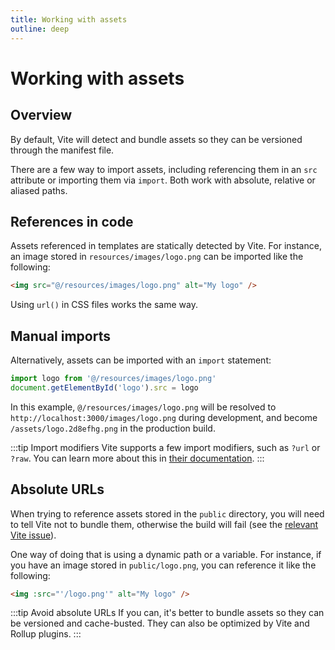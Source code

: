 ```yaml
---
title: Working with assets
outline: deep
---
```


# Working with assets

## Overview

By default, Vite will detect and bundle assets so they can be versioned through the manifest file.

There are a few way to import assets, including referencing them in an `src` attribute or importing them via `import`. Both work with absolute, relative or aliased paths.

## References in code

Assets referenced in templates are statically detected by Vite. For instance, an image stored in `resources/images/logo.png` can be imported like the following:

```html
<img src="@/resources/images/logo.png" alt="My logo" />
```

Using `url()` in CSS files works the same way.

## Manual imports

Alternatively, assets can be imported with an `import` statement:

```js
import logo from '@/resources/images/logo.png'
document.getElementById('logo').src = logo
```

In this example, `@/resources/images/logo.png` will be resolved to `http://localhost:3000/images/logo.png` during development, and become `/assets/logo.2d8efhg.png` in the production build.

:::tip Import modifiers
Vite supports a few import modifiers, such as `?url` or `?raw`. You can learn more about this in [their documentation](https://vitejs.dev/guide/assets.html#the-public-directory).
:::


## Absolute URLs

When trying to reference assets stored in the `public` directory, you will need to tell Vite not to bundle them, otherwise the build will fail (see the [relevant Vite issue](https://github.com/vitejs/vite/issues/4836)).

One way of doing that is using a dynamic path or a variable. For instance, if you have an image stored in `public/logo.png`, you can reference it like the following:

```html
<img :src="'/logo.png'" alt="My logo" />
```

:::tip Avoid absolute URLs
If you can, it's better to bundle assets so they can be versioned and cache-busted. They can also be optimized by Vite and Rollup plugins.
:::
